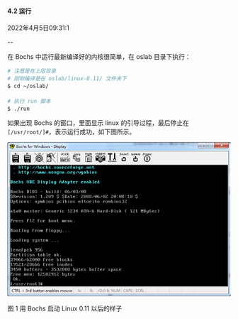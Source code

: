 #### 4.2 运行

2022年4月5日09:31:1

--

在 Bochs 中运行最新编译好的内核很简单，在 oslab 目录下执行：

```bash
# 注意是在上层目录
# 刚刚编译是在 oslab/linux-0.11/ 文件夹下
$ cd ~/oslab/

# 执行 run 脚本
$ ./run
```

如果出现 Bochs 的窗口，里面显示 linux 的引导过程，最后停止在 `[/usr/root/]#`，表示运行成功，如下图所示。

![图片描述信息](1.9_运行.assets/userid19614labid568time1423992747491.jpeg)

图 1 用 Bochs 启动 Linux 0.11 以后的样子